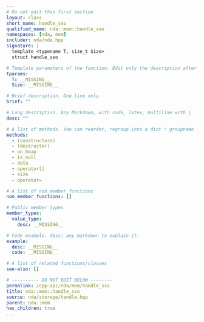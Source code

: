 ```yaml
---
# Do not edit this first section
layout: class
short_name: handle_sso
qualified_name: nda::mem::handle_sso
namespaces: [nda, mem]
includer: nda/nda.hpp
signature: |
  template <typename T, size_t Size>
  struct handle_sso

# Template parameters of the function. Edit only the description after the :
tparams:
  T: __MISSING__
  Size: __MISSING__

# Brief description. One line only.
brief: ""

# Long description. Any Markdown, with code, latex, multiline with |
desc: ""

# A list of methods. You can reorder, regroup into a dict : groupname -> list
methods:
  - (constructors)
  - (destructor)
  - on_heap
  - is_null
  - data
  - operator[]
  - size
  - operator=

# A list of non_member_functions
non_member_functions: []

# Public member types
member_types:
  value_type:
    desc: __MISSING__

# Code example. desc: any markdown to explain it.
example:
  desc: __MISSING__
  code: __MISSING__

# A list of related functions/classes
see-also: []

# ---------- DO NOT EDIT BELOW --------
permalink: /cpp-api/nda/mem/handle_sso
title: nda::mem::handle_sso
source: nda/storage/handle.hpp
parent: nda::mem
has_children: true
...
```



